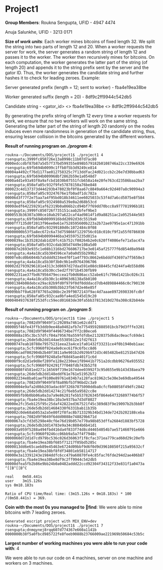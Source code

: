 # Project1

**Group Members**:
Roukna Sengupta, UFID - 4947 4474

Anuja Salunkhe, UFID - 3213 0171

**Size of *work units***: Each worker mines bitcoins of fixed length 32. We split
the string into two parts of length 12 and 20. When a worker requests the server 
for work, the server generates a random string of length 12 and passes it to the 
worker. The worker then recursively mines for bitcoins. On each computation, the 
worker generates the latter part of the string (of length 20) and appends it to the 
string prefix sent by the server and the gator ID. Thus, the worker generates 
the candidate string and further hashes it to check for leading zeroes.
Example:

Server generated prefix (length = 12; sent to worker) - fba4e19ea38be

Worker generated suffix (length = 20) - 8df9c2ff9944c542db5

Candidate string - <gator_id> <> fba4e19ea38be <> 8df9c2ff9944c542db5

By generating the prefix string of length 12 every time a worker requests for 
work, we ensure that no two workers will work on the same string. Generating 
the latter part of the string of length 20 randomly on the nodes induces even 
more randomness in generation of the candidate string, thus, ensuring lesser 
collision in the bitcoins generated by the different workers.

**Result of running program on *./program 4***:
```
roukna-~/Documents/DOS/project1$ ./project1 4
rsengupta;3999fc850726e13a8998c11b07d7ac80	0000edccdbf87b87a5d57f37bd599355e898b579182b0108746a22cc339e6926
rsengupta;69fb694b0099c1ffb8f5b3d9249ce814	00004a4492cf76d1177ae012758325c7f13ddfac24d021ccb2c26e7d30bbad63
rsengupta;69fb694b009968bf2862b59e1a0548d7	0000a4d1e93a93f0a9afcbd1030b07551fcb658a14e20fe763cd23586baa2ba7
rsengupta;850afa05c932f9fe57878150a76be848	000023c4d137373d44d293b478023bf0f8aa67c8849a664c92d407a8c90994a3
rsengupta;850afa05c93247676e1fb0adf1dc782a	00006d3f77f2e75aa7a4f95bd018b34611ee6025033c53f4d7a6cd5075e8f584
rsengupta;850afa05c9324980a539e0a2d68b53cd	0000dedf642259291af62319b0a866b2cd94bf7f69dd70bcc8a977781996b181
rsengupta;3999fc850726f735151caab2bfef9be3	0000553b36307a300ce10ab297a622caf4ad9814f1d9a88251ac2a952544e503
rsengupta;69fb694b0099916bdd2092d3dc5519a0	0000ff7135d0f2013f96ee0e61e7528595600b223a2b72ae9795e1ac471391bb
rsengupta;850afa05c93299180d0c1072484c0f08	00000000b53f5a8ec672c6a73d759866f1229756c018c010cf9f2a55f0786030
rsengupta;69fb694b0099446ba3455975235d015a	0000839ac1b35282dab1d20fc41b752cf08264b2e0c620ff4086efe71a5ac47a
rsengupta;850afa05c932cdab385d7449e108a5d0	000087e2693e935c1e08b1316bd276606717be3e0145af25777f6d854d0a9948
rsengupta;4a4a18ca5b304596ce7a0a0d55b299b2	0000fe8cd0b6044b7a5ddd9234e4f0f1a4f793c8662e6bdddf43697a7f5658e3
rsengupta;4a4a18ca5b30f3b0c9b1ed9764396706	00002d27939296181e4313c3d0697d27daa591e08dc88445cfd244fa4b558d06
rsengupta;4a4a18ca5b30cc5ed2f7971b4530fb99	00002231ae37fbd67956479eccea1fb0d686acc52abe61fc706d1421bc026c31
rsengupta;4a4a18ca5b30c1c40963d6138a5b0100	00001384b08debce29ac82b9fd0f979f0df0dddacd7db4d89884466c0c790130
rsengupta;4a4a18ca5b308b3bb23fb67d2e46e85f	00009bb7f0a628f87765a286bc2e39f9872143f9ac4d7aaae8972698336fcdbf
rsengupta;850afa05c932caa9bfa4ed1545d19c20	0000404937638f253dfcc59ecd01683de30fa5bb37813d10d270a308c82b84de
```

**Result of running program on *./program 5***:
```
roukna-~/Documents/DOS/project1$ time ./project1 5
rsengupta;7082d9f9049f1c29289a7461e62cdd71	000005f46fe43ffb3ddb9ee48a0402afb7e77549592888501bcb79d3fffe3201
rsengupta;7082d9f9049f4496734be7ff2c80ece6	0000088a195c3bc57dfcf04a795670a559fdfdbe21320375d6dac0eacfc69de1
rsengupta;26de5db2dd144ae55385612e1fd2f613	00000747eab10788e79575231eea23a4ce1fa01432f33231ce4f0b1940eb1aac
rsengupta;5cfc9960f924ade0cec61f9c6fbcc8d6	000006cadf002904b2b40f3811a9e901b2d929b972d3c465482be81251b47d26
rsengupta;5cfc9960f9248a5ef68d45ae401f1c6d	00000f9cd2d1e9d8ef289fe128e2230ee1f89441b7751a2dcdbb96276a935552
rsengupta;5cfc9960f924291f7f048fdb743b52f8	00000808f4581ed271c16569f739e1674dee03992f3c95d655e9b143d38aea79
rsengupta;26de5db2dd148eddf61e761e51952b72	000002234e8ba01aef9100e89761e834b7a128fac81962c5e30e3e69dba49544
rsengupta;7082d9f9049f8f8a89bfb3f96bd2c3a9	00000004e9afa2d0bb203adac69f326b7075090ddba8cfcfb08058f49dfc2842
rsengupta;26de5db2dd14274c21f6eb5a9582cc8e	0000005fb9b0bb06a0a3a7a9e86281fe5b537826345f864e64732689774b6f57
rsengupta;fba4e19ea38bc10a3e937ba7d3df8027	00000e2fc35eb125f95c25daf42822ed367521f45c389d83f9e19097b2b3bb8f
rsengupta;26de5db2dd14684330f6331bab11b35b	000002c0de68ab053a2a5e80f2f8fac8b713329b34bd134de7242b202188ceba
rsengupta;7082d9f9049f6ddd0088e748829b671d	0000067a3cfd3d5298e40cf6e76d19b057e770a98b853dffa2684d1883bf5728
rsengupta;26de5db2dd14783e9a34c8884b6b41d1	000003a959f5288a494fbd416da4f833f74d8cd44654054b7ae571460791e666
rsengupta;5cfc9960f9246cc06bb9a5a7f4f7948c	0000060d72d1d7cd979bc536c026d36063f1f8cfac371ea779cad60d29c20efb
rsengupta;fba4e19ea38bf685f71217f05bd5285c	0000013dd6e65caeb89e45463e6724d09bbf9d6f0d9d39610850f215a95632cf
rsengupta;fba4e19ea38bf8fdf34801eb58114717	00000e3a13391243e1984ddfc6cc479a60870fe4c85fac76fde294d2ae406b87
rsengupta;fba4e19ea38be8df9c2ff9944c542db5	00000dfea5fb2b86e9bb24b0a0482addd22ccd92304f34312f33e831f1a0473a
^[[B^[[B^C

real	0m58.441s
user	3m15.126s
sys	0m18.183s
```
`Ratio of CPU time/Real time: (3m15.126s + 0m18.183s) * 100 /(0m58.441s) = 369.`

**Coin with the most 0s you managed to find**: We were able to mine bitcoins with 7 leading zeroes.
```
Generated escript project with MIX_ENV=dev
roukna-~/Documents/DOS/project1$ ./project1 7
rsengupta;dnmqynej8rqq607d774367e660a1141b	0000000b38f5a0fbcd985722fe8feeb9088b23766009ae221969b50684c53b5c
```

**Largest number of working machines you were able to run your code with**: 4

We were able to run our code on 4 machines, server on one machine and workers on 3 machines.

